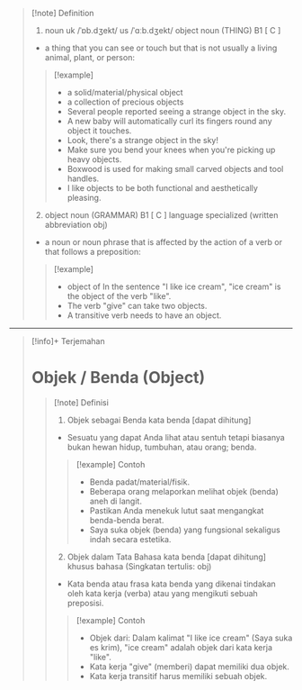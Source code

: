 >[!note] Definition
>1. noun
uk  /ˈɒb.dʒekt/ us  /ˈɑːb.dʒekt/
object noun (THING)
B1 [ C ]
>- a thing that you can see or touch but that is not usually a living animal, plant, or person:
> > [!example] 
> > - a solid/material/physical object
> > - a collection of precious objects
> > - Several people reported seeing a strange object in the sky.
> > - A new baby will automatically curl its fingers round any object it touches.
> > - Look, there's a strange object in the sky!
> > - Make sure you bend your knees when you're picking up heavy objects.
> > - Boxwood is used for making small carved objects and tool handles.
> > - I like objects to be both functional and aesthetically pleasing.
> 2. object noun (GRAMMAR)
B1 [ C ]   language   specialized
(written abbreviation obj)
>- a noun or noun phrase that is affected by the action of a verb or that follows a preposition:
> > [!example] 
> > - object of In the sentence "I like ice cream", "ice cream" is the object of the verb "like".
> > - The verb "give" can take two objects.
> > - A transitive verb needs to have an object.

---

>[!info]+ Terjemahan
> # Objek / Benda (Object)
> > [!note] Definisi
> > 1. Objek sebagai Benda
>kata benda [dapat dihitung]
> > - Sesuatu yang dapat Anda lihat atau sentuh tetapi biasanya bukan hewan hidup, tumbuhan, atau orang; benda.
> > > [!example] Contoh
> > > - Benda padat/material/fisik.
> > > - Beberapa orang melaporkan melihat objek (benda) aneh di langit.
> > > - Pastikan Anda menekuk lutut saat mengangkat benda-benda berat.
> > > - Saya suka objek (benda) yang fungsional sekaligus indah secara estetika.
> > 2. Objek dalam Tata Bahasa
kata benda [dapat dihitung]
khusus bahasa
(Singkatan tertulis: obj)
> > - Kata benda atau frasa kata benda yang dikenai tindakan oleh kata kerja (verba) atau yang mengikuti sebuah preposisi.
> > > [!example] Contoh
> > > - Objek dari: Dalam kalimat "I like ice cream" (Saya suka es krim), "ice cream" adalah objek dari kata kerja "like".
> > > - Kata kerja "give" (memberi) dapat memiliki dua objek.
> > > - Kata kerja transitif harus memiliki sebuah objek.